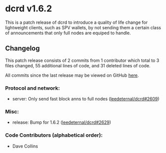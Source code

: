 # dcrd v1.6.2

This is a patch release of dcrd to introduce a quality of life change for
lightweight clients, such as SPV wallets, by not sending them a certain class
of announcements that only full nodes are equiped to handle.

## Changelog

This patch release consists of 2 commits from 1 contributor which total to 3
files changed, 55 additional lines of code, and 31 deleted lines of code.

All commits since the last release may be viewed on GitHub
[here](https://github.com/leedeternal/dcrd/compare/release-v1.6.1...release-v1.6.2).

### Protocol and network:

- server: Only send fast block anns to full nodes ([leedeternal/dcrd#2609](https://github.com/leedeternal/dcrd/pull/2609))

### Misc:

- release: Bump for 1.6.2 ([leedeternal/dcrd#2629](https://github.com/leedeternal/dcrd/pull/2629))

### Code Contributors (alphabetical order):

- Dave Collins
